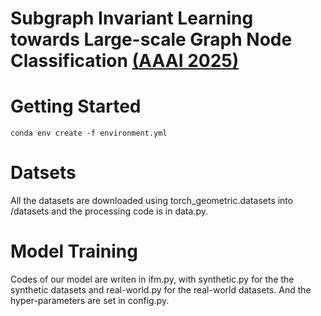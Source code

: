 # Subgraph Invariant Learning towards Large-scale Graph Node Classification [(AAAI 2025)](https://ojs.aaai.org/index.php/AAAI/article/view/35412)

# Getting Started 
```
conda env create -f environment.yml 
```

# Datsets
All the datasets are downloaded using torch_geometric.datasets into /datasets and the processing code is in data.py.

# Model Training
Codes of our model are writen in ifm.py, with synthetic.py for the the synthetic datasets and real-world.py for the real-world datasets. And the hyper-parameters are set in config.py.
